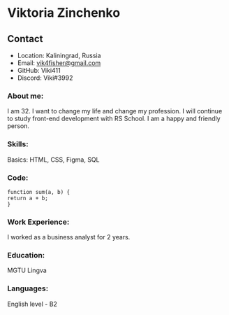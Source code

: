# Viktoria Zinchenko 
## Contact
* Location: Kaliningrad, Russia
* Email: vik4fisher@gmail.com
* GitHub: Viki411
* Discord: Viki#3992
### About me: 
I am 32. I want to change my life and change my profession. I will continue to study front-end development with RS School. I am a happy and friendly person. 
### Skills:
Basics: HTML, CSS, Figma, SQL 
### Code:
```
function sum(a, b) {
return a + b;
}
```
### Work Experience:
I worked as a business analyst for 2 years.

### Education:
MGTU Lingva

### Languages:
English level - B2
